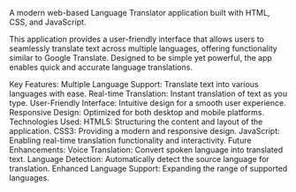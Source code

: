 A modern web-based Language Translator application built with HTML, CSS, and JavaScript.

This application provides a user-friendly interface that allows users to seamlessly translate text across multiple languages, offering functionality similar to Google Translate. Designed to be simple yet powerful, the app enables quick and accurate language translations.

Key Features:
  Multiple Language Support: Translate text into various languages with ease.
  Real-time Translation: Instant translation of text as you type.
  User-Friendly Interface: Intuitive design for a smooth user experience.
  Responsive Design: Optimized for both desktop and mobile platforms.
Technologies Used:
  HTML5: Structuring the content and layout of the application.
  CSS3: Providing a modern and responsive design.
  JavaScript: Enabling real-time translation functionality and interactivity.
Future Enhancements:
  Voice Translation: Convert spoken language into translated text.
  Language Detection: Automatically detect the source language for translation.
  Enhanced Language Support: Expanding the range of supported languages.
